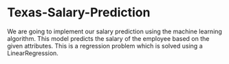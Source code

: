 # Texas-Salary-Prediction
We are going to implement our salary prediction using the machine learning algorithm. This model predicts the salary of the employee based on the given attributes. This is a regression problem which is solved using a LinearRegression. 
